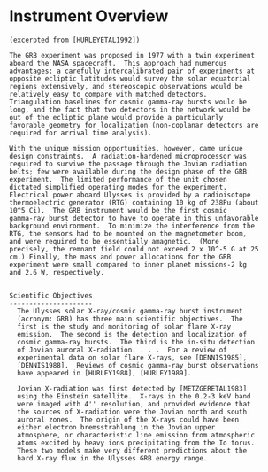 
 
 
  Instrument Overview
  ===================
    (excerpted from [HURLEYETAL1992])
 
    The GRB experiment was proposed in 1977 with a twin experiment
    aboard the NASA spacecraft.  This approach had numerous
    advantages: a carefully intercalibrated pair of experiments at
    opposite ecliptic latitudes would survey the solar equatorial
    regions extensively, and stereoscopic observations would be
    relatively easy to compare with matched detectors.
    Triangulation baselines for cosmic gamma-ray bursts would be
    long, and the fact that two detectors in the network would be
    out of the ecliptic plane would provide a particularly
    favorable geometry for localization (non-coplanar detectors are
    required for arrival time analysis).
 
    With the unique mission opportunities, however, came unique
    design constraints.  A radiation-hardened microprocessor was
    required to survive the passage through the Jovian radiation
    belts; few were available during the design phase of the GRB
    experiment.  The limited performance of the unit chosen
    dictated simplified operating modes for the experiment.
    Electrical power aboard Ulysses is provided by a radioisotope
    thermoelectric generator (RTG) containing 10 kg of 238Pu (about
    10^5 Ci).  The GRB instrument would be the first cosmic
    gamma-ray burst detector to have to operate in this unfavorable
    background environment.  To minimize the interference from the
    RTG, the sensors had to be mounted on the magnetometer boom,
    and were required to be essentially amagnetic.  (More
    precisely, the remnant field could not exceed 2 x 10^-5 G at 25
    cm.) Finally, the mass and power allocations for the GRB
    experiment were small compared to inner planet missions-2 kg
    and 2.6 W, respectively.
 
 
    Scientific Objectives
    ---------------------
      The Ulysses solar X-ray/cosmic gamma-ray burst instrument
      (acronym: GRB) has three main scientific objectives.  The
      first is the study and monitoring of solar flare X-ray
      emission.  The second is the detection and localization of
      cosmic gamma-ray bursts.  The third is the in-situ detection
      of Jovian auroral X-radiation. . . .  For a review of
      experimental data on solar flare X-rays, see [DENNIS1985],
      [DENNIS1988].  Reviews of cosmic gamma-ray burst observations
      have appeared in [HURLEY1988], [HURLEY1989].
 
      Jovian X-radiation was first detected by [METZGERETAL1983]
      using the Einstein satellite.  X-rays in the 0.2-3 keV band
      were imaged with 4'' resolution, and provided evidence that
      the sources of X-radiation were the Jovian north and south
      auroral zones.  The origin of the X-rays could have been
      either electron bremsstrahlung in the Jovian upper
      atmosphere, or characteristic line emission from atmospheric
      atoms excited by heavy ions precipitating from the Io torus.
      These two models make very different predictions about the
      hard X-ray flux in the Ulysses GRB energy range.
 

        